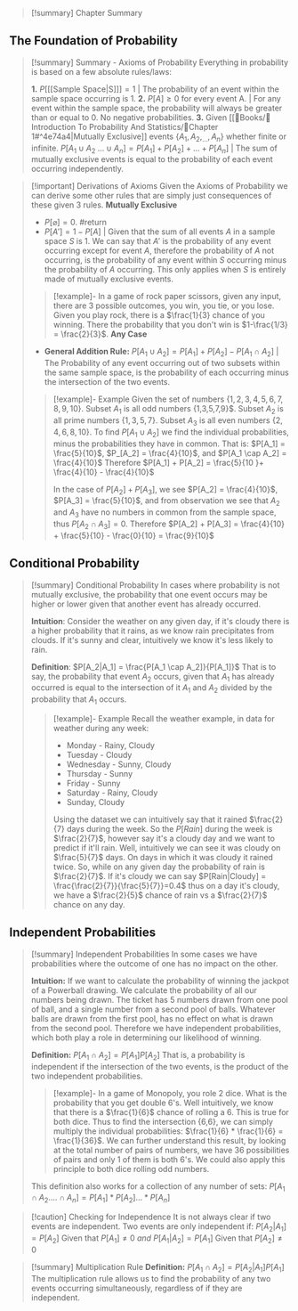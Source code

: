 
>[!summary] Chapter Summary



## The Foundation of Probability

>[!summary] Summary - Axioms of Probability
>Everything in probability is based on a few absolute rules/laws:
>
>**1.** $P [$[[Sample Space|S]]$] = 1$ | The probability of an event within the sample space occurring is 1.
>**2.** $P[A] \geq 0$ for every event A. | For any event within the sample space, the probability will always be greater than or equal to 0. No negative probabilities.
>**3.** Given [[📖Books/📘Introduction To Probability And Statistics/📑Chapter 1#^4e74a4|Mutually Exclusive]] events $\{A_1, A_2, _{...}, A_n\}$  whether finite or infinite. $P[A_1 \cup A_2 \text{ }{...} \cup A_n] = P[A_1]+P[A_2] + ... + P[A_n]$ | The sum of mutually exclusive events is equal to the probability of each event occurring independently.


>[!important] Derivations of Axioms
>Given the Axioms of Probability we can derive some other rules that are simply just consequences of these given 3 rules.
>**Mutually Exclusive**
>- $P[\varnothing] = 0.$ #return 
>- $P[A'] = 1 - P[A]$ | Given that the sum of all events $A$ in a sample space $S$ is 1. We can say that $A'$ is the probability of any event occurring except for event $A$, therefore the probability of $A$ not occurring, is the probability of any event within $S$ occurring minus the probability of $A$ occurring. This only applies when $S$ is entirely made of mutually exclusive events.
> >[!example]- 
> >In a game of rock paper scissors, given any input, there are 3 possible outcomes, you win, you tie, or you lose. Given you play rock, there is a $\frac{1}{3} chance of you winning. There the probability that you don't win is $1-\frac{1/3} = \frac{2}{3}$. 
>**Any Case**
>- **General Addition Rule:** $P[A_1 \cup A_2] = P[A_1] +P[A_2] - P[A_1 \cap A_2]$ | The Probability of any event occurring out of two subsets within the same sample space, is the probability of each occurring minus the intersection of the two events.
>>[!example]- Example
>>Given the set of numbers $\{1, 2, 3,4,5,6,7,8,9,10\}$. Subset $A_1$ is all odd numbers {1,3,5,7,9}$. Subset $A_2$ is all prime numbers $\{1,3,5,7\}$. Subset $A_3$ is all even numbers $\{2,4,6,8,10\}$. 
>>To find $P[A_1 \cup A_2]$ we find the individual probabilities, minus the probabilities they have in common. That is: $P[A_1] = \frac{5}{10}$, $P_[A_2] = \frac{4}{10}$, and $P[A_1 \cap A_2] = \frac{4}{10}$ 
>>Therefore $P[A_1] + P[A_2] = \frac{5}{10 }+ \frac{4}{10} - \frac{4}{10}$
>>
>>In the case of $P[A_2] + P[A_3]$, we see $P[A_2] = \frac{4}{10}$, $P[A_3] = \frac{5}{10}$, and from observation we see that $A_2$ and $A_3$ have no numbers in common from the sample space, thus $P[A_2 \cap A_3] = 0$. 
>>Therefore $P[A_2] + P[A_3] = \frac{4}{10} + \frac{5}{10} - \frac{0}{10} = \frac{9}{10}$


## Conditional Probability

>[!summary] Conditional Probability
>In cases where probability is not mutually exclusive, the probability that one event occurs may be higher or lower given that another event has already occurred. 
>
>**Intuition**: Consider the weather on any given day, if it's cloudy there is a higher probability that it rains, as we know rain precipitates from clouds. If it's sunny and clear, intuitively we know it's less likely to rain. 
>
>**Definition**: $P[A_2|A_1] = \frac{P[A_1 \cap A_2]}{P[A_1]}$
>That is to say, the probability that event $A_2$ occurs, given that $A_1$ has already occurred is equal to the intersection of it $A_1$ and $A_2$ divided by the probability that $A_1$ occurs.
>>[!example]- Example
>>Recall the weather example, in data for weather during any week:
>>- Monday - Rainy, Cloudy
>>- Tuesday - Cloudy
>>- Wednesday - Sunny, Cloudy
>>- Thursday - Sunny
>>- Friday - Sunny
>>- Saturday - Rainy, Cloudy
>>- Sunday, Cloudy
>>  
>>  Using the dataset we can intuitively say that it rained $\frac{2}{7} days during the week. So the $P[Rain]$ during the week is $\frac{2}{7}$, however say it's a cloudy day and we want to predict if it'll rain. Well, intuitively we can see it was cloudy on $\frac{5}{7}$ days. On days in which it was cloudy it rained twice. So, while on any given day the probability of rain is $\frac{2}{7}$. If it's cloudy we can say $P[Rain|Cloudy] = \frac{\frac{2}{7}}{\frac{5}{7}}=0.4$  thus on a day it's cloudy, we have a $\frac{2}{5}$ chance of rain vs a $\frac{2}{7}$ chance on any day. 

## Independent Probabilities

>[!summary] Independent Probabilities
>In some cases we have probabilities where the outcome of one has no impact on the other. 
>
>**Intuition:** If we want to calculate the probability of winning the jackpot of a Powerball drawing. We calculate the probability of all our numbers being drawn. The ticket has 5 numbers drawn from one pool of ball, and a single number from a second pool of balls. Whatever balls are drawn from the first pool, has no effect on what is drawn from the second pool. Therefore we have independent probabilities, which both play a role in determining our likelihood of winning.
>
>**Definition:** $P[A_1 \cap A_2] = P[A_1]P[A_2]$
>That is, a probability is independent if the intersection of the two events, is the product of the two independent probabilities. 
>>[!example]- 
>>In a game of Monopoly, you role 2 dice. What is the probability that you get double 6's. Well intuitively, we know that there is a $\frac{1}{6}$ chance of rolling a 6. This is true for both dice. Thus to find the intersection {6,6}, we can simply multiply the individual probabilities: $\frac{1}{6} * \frac{1}{6} = \frac{1}{36}$. We can further understand this result, by looking at the total number of pairs of numbers, we have 36 possibilities of pairs and only 1 of them is both 6's. We could also apply this principle to both dice rolling odd numbers.  
>
>This definition also works for a collection of any number of sets:
>$P[A_1 \cap A_2 \text{....} \cap A_n] = P[A_1]*P[A_2]\text{...}*P[A_n]$

>[!caution] Checking for Independence
>It is not always clear if two events are independent. Two events are only independent if:
>$P[A_2|A_1] = P[A_2]$ Given that $P[A_1] \neq 0$
>	*and*
>$P[A_1|A_2] = P[A_1]$ Given that $P[A_2] \neq 0$


>[!summary] Multiplication Rule
>**Definition:** $P[A_1\cap A_2] = P[A_2|A_1]P[A_1]$
>The multiplication rule allows us to find the probability of any two events occurring simultaneously, regardless of if they are independent.



